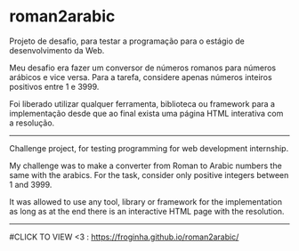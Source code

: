 # roman2arabic

Projeto de desafio, para testar a programação para o estágio de desenvolvimento da Web.

Meu desafio era fazer um conversor de números romanos para números arábicos e vice versa.
Para a tarefa, considere apenas números inteiros positivos entre 1 e 3999.

Foi liberado utilizar qualquer ferramenta, biblioteca ou framework
para a implementação desde que ao final exista uma página HTML interativa com a resolução. 

---

Challenge project, for testing programming for web development internship.

My challenge was to make a converter from Roman to Arabic numbers the same with the arabics.
For the task, consider only positive integers between 1 and 3999.

It was allowed to use any tool, library or framework
for the implementation as long as at the end there is an interactive HTML page with the resolution. 

---

#CLICK TO VIEW <3 : https://froginha.github.io/roman2arabic/

